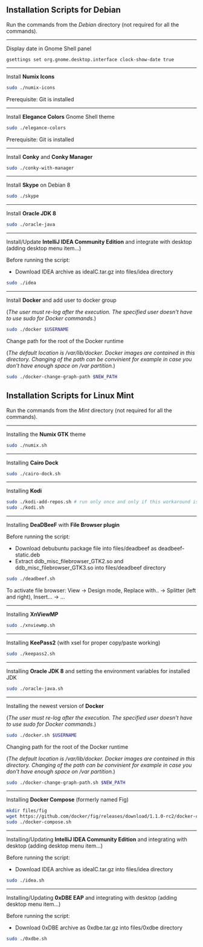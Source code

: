 Installation Scripts for Debian
--------------
Run the commands from the *Debian* directory (not required for all the commands).
***
Display date in Gnome Shell panel
```
gsettings set org.gnome.desktop.interface clock-show-date true
```
***
Install **Numix Icons**
```bash
sudo ./numix-icons
```
Prerequisite: Git is installed
***
Install **Elegance Colors** Gnome Shell theme
```bash
sudo ./elegance-colors
```
Prerequisite: Git is installed
***
Install **Conky** and **Conky Manager**
```bash
sudo ./conky-with-manager
```
***
Install **Skype** on Debian 8
```bash
sudo ./skype
```
***
Install **Oracle JDK 8**
```bash
sudo ./oracle-java
```
***
Install/Update **IntelliJ IDEA Community Edition** and integrate with desktop (adding desktop menu item...)

Before running the script:

* Download IDEA archive as ideaIC.tar.gz into files/idea directory

```bash
sudo ./idea
```
***
Install **Docker** and add user to docker group

(*The user must re-log after the execution. The specified user doesn't have to use sudo for Docker commands.*)
```bash
sudo ./docker $USERNAME
```
Change path for the root of the Docker runtime

(*The default location is /var/lib/docker. Docker images are contained in this directory. Changing of the path can be convinient for example in case you don't have enough space on /var partition.*)
```bash
sudo ./docker-change-graph-path $NEW_PATH
```
Installation Scripts for Linux Mint
--------------
Run the commands from the *Mint* directory (not required for all the commands).
***
Installing the **Numix GTK** theme
```bash
sudo ./numix.sh
```
***
Installing **Cairo Dock**
```bash
sudo ./cairo-dock.sh
```
***
Installing **Kodi**
```bash
sudo ./kodi-add-repos.sh # run only once and only if this workaround is still necessary
sudo ./kodi.sh
```
***
Installing **DeaDBeeF** with **File Browser plugin**

Before running the script:

 * Download debubuntu package file into files/deadbeef as deadbeef-static.deb
 * Extract ddb_misc_filebrowser_GTK2.so and ddb_misc_filebrowser_GTK3.so into files/deadbeef directory
 
```bash
sudo ./deadbeef.sh
```
To activate file browser: View -> Design mode, Replace with.. -> Splitter (left and right), Insert... -> ...
***
Installing **XnViewMP**
```bash
sudo ./xnviewmp.sh
```
***
Installing **KeePass2** (with xsel for proper copy/paste working)
```bash
sudo ./keepass2.sh
```
***
Installing **Oracle JDK 8** and setting the environment variables for installed JDK
```bash
sudo ./oracle-java.sh
```
***
Installing the newest version of **Docker**

(*The user must re-log after the execution. The specified user doesn't have to use sudo for Docker commands.*)
```bash
sudo ./docker.sh $USERNAME
```
Changing path for the root of the Docker runtime

(*The default location is /var/lib/docker. Docker images are contained in this directory. Changing of the path can be convinient for example in case you don't have enough space on /var partition.*)
```bash
sudo ./docker-change-graph-path.sh $NEW_PATH
```
***
Installing **Docker Compose** (formerly named Fig)
```bash
mkdir files/fig
wget https://github.com/docker/fig/releases/download/1.1.0-rc2/docker-compose-`uname -s`-`uname -m` -O ./files/fig/docker-compose
sudo ./docker-compose.sh
```
***
Installing/Updating **IntelliJ IDEA Community Edition** and integrating with desktop (adding desktop menu item...)

Before running the script:

* Download IDEA archive as ideaIC.tar.gz into files/idea directory

```bash
sudo ./idea.sh
```
***
Installing/Updating **0xDBE EAP** and integrating with desktop (adding desktop menu item...)

Before running the script:

* Download 0xDBE archive as 0xdbe.tar.gz into files/0xdbe directory

```bash
sudo ./0xdbe.sh
```
